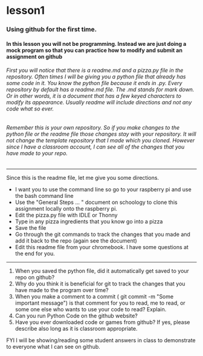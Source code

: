 # lesson1
### Using github for the first time.
#### In this lesson you will not be programming.  Instead we are just doing a mock program so that you can practice how to modify and submit an assignment on github
###### First you will notice that there is a readme.md and a pizza.py file in the repository.  Often times I will be giving you a python file that already has some code in it.  You know the python file because it ends in .py.  Every repository by default has a readme.md file.  The .md stands for mark down.  Or in other words, it is a document that has a few keyed characters to modify its appearance.  Usually readme will include directions and not any code what so ever.
###### Remember this is your own repository.  So if you make changes to the python file or the readme file those changes stay with your repository.  It will not change the template repository that I made which you cloned.  However since I have a classroom account, I can see all of the changes that you have made to your repo.
---------------------------------------------
Since this is the readme file, let me give you some directions.
* I want you to use the command line so go to your raspberry pi and use the bash command line
* Use the "General Steps ... " document on schoology to clone this assignment locally onto the raspberry pi.
* Edit the pizza.py file with IDLE or Thonny
* Type in any pizza ingredients that you know go into a pizza
* Save the file
* Go through the git commands to track the changes that you made and add it back to the repo (again see the document)
* Edit this readme file from your chromebook.  I have some questions at the end for you.
---------------------------------------------
1) When you saved the python file, did it automatically get saved to your repo on github?
2) Why do you think it is beneficial for git to track the changes that you have made to the program over time?
3) When you make a comment to a commit ( git commit -m "Some important message") is that comment for you to read, me to read, or some one else who wants to use your code to read?  Explain.
4) Can you run Python Code on the github website?
5) Have you ever downloaded code or games from github?  If yes, please describe also long as it is classroom appropriate.

FYI I will be showing/reading some student answers in class to demonstrate to everyone what I can see on github.
